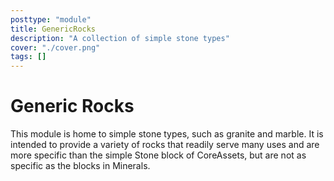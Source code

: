 ```yaml
---
posttype: "module" 
title: GenericRocks
description: "A collection of simple stone types"
cover: "./cover.png"
tags: []
---
```

# Generic Rocks
This module is home to simple stone types, such as granite and marble.
It is intended to provide a variety of rocks that readily serve many uses and are more specific
than the simple Stone block of CoreAssets, but are not as specific as the blocks in Minerals.